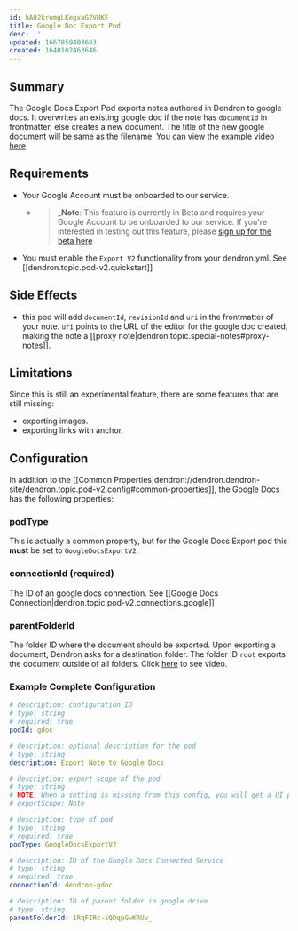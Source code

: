 ```yaml
---
id: hA02kromgLKegxaG2VHKE
title: Google Doc Export Pod
desc: ''
updated: 1667859403603
created: 1640102463646
---
```


## Summary

The Google Docs Export Pod exports notes authored in Dendron to google docs. It overwrites an existing google doc if the note has `documentId` in frontmatter, else creates a new document. The title of the new google document will be same as the filename. 
 You can view the example video [here](https://www.loom.com/share/5a1fbc85d77040ae8c1dacd7c0395cad)

## Requirements
- Your Google Account must be onboarded to our service.
    - > _**Note**: This feature is currently in Beta and requires your Google Account to be onboarded to our service. If you're interested in testing out this feature, please [sign up for the beta here](https://airtable.com/shrP1yKjIDPFU4wHN)
- You must enable the `Export V2` functionality from your dendron.yml. See [[dendron.topic.pod-v2.quickstart]]

## Side Effects
-  this pod will add `documentId`, `revisionId` and `uri` in the frontmatter of your note. `uri` points to the URL of the editor for the google doc created, making the note a [[proxy note|dendron.topic.special-notes#proxy-notes]].

## Limitations

Since this is still an experimental feature, there are some features that are still missing:
- exporting images.
- exporting links with anchor.
## Configuration

In addition to the [[Common Properties|dendron://dendron.dendron-site/dendron.topic.pod-v2.config#common-properties]], the Google Docs has the following properties:

### podType

This is actually a common property, but for the Google Docs Export pod this **must** be set to `GoogleDocsExportV2`.

### connectionId (required)

The ID of an google docs connection. See [[Google Docs Connection|dendron.topic.pod-v2.connections.google]]

### parentFolderId

The folder ID where the document should be exported. Upon exporting a document, Dendron asks for a destination folder. The folder ID `root` exports the document outside of all folders. Click [here](https://www.loom.com/share/75d1f0396cc041519c7060931b6dd080) to see video.


### Example Complete Configuration

```yml
# description: configuration ID
# type: string
# required: true
podId: gdoc

# description: optional description for the pod
# type: string
description: Export Note to Google Docs

# description: export scope of the pod
# type: string
# NOTE: When a setting is missing from this config, you will get a UI prompt to select a value for that setting while running the export pod. For this particular exportScope setting, if you would rather not be prompted and always have the same exportScope, simply uncomment the line below.
# exportScope: Note

# description: type of pod
# type: string
# required: true
podType: GoogleDocsExportV2

# description: ID of the Google Docs Connected Service
# type: string
# required: true
connectionId: dendron-gdoc

# description: ID of parent folder in google drive
# type: string
parentFolderId: 1RqFIRc-iQDqpGwKRUv_
```
